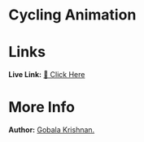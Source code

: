 # Cycling Animation
# Links
<b>Live Link:</b> <a href="https://gkrizz.github.io/Cycling_Animation/" target="_blank">🚀 Click Here</a>

# More Info
<b>Author:</b> <a href="https://gkrizz.github.io/1-Portfolio/" target="_blank">Gobala Krishnan.</a>

